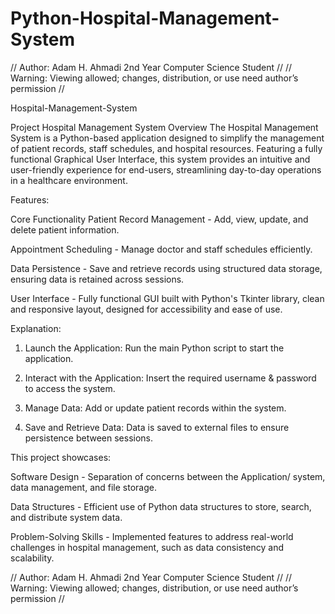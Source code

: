 # Python-Hospital-Management-System

// Author: Adam H. Ahmadi 2nd Year Computer Science Student //
// Warning: Viewing allowed; changes, distribution, or use need author’s permission // 


Hospital-Management-System

Project Hospital Management System Overview The Hospital Management System is a Python-based application designed to simplify the management of patient records, staff schedules, and hospital resources. Featuring a fully functional Graphical User Interface, this system provides an intuitive and user-friendly experience for end-users, streamlining day-to-day operations in a healthcare environment.


Features:

Core Functionality Patient Record Management - Add, view, update, and delete patient information.

Appointment Scheduling - Manage doctor and staff schedules efficiently.

Data Persistence - Save and retrieve records using structured data storage, ensuring data is retained across sessions.

User Interface -  Fully functional GUI built with Python's Tkinter library, clean and responsive layout, designed for accessibility and ease of use.


Explanation:

1. Launch the Application: Run the main Python script to start the application.

2. Interact with the Application: Insert the required username & password to access the system.

3. Manage Data: Add or update patient records within the system.

4. Save and Retrieve Data: Data is saved to external files to ensure persistence between sessions.


This project showcases:

Software Design - Separation of concerns between the Application/ system, data management, and file storage.

Data Structures - Efficient use of Python data structures to store, search, and distribute system data.

Problem-Solving Skills - Implemented features to address real-world challenges in hospital management, such as data consistency and scalability.


// Author: Adam H. Ahmadi 2nd Year Computer Science Student //
// Warning: Viewing allowed; changes, distribution, or use need author’s permission // 
